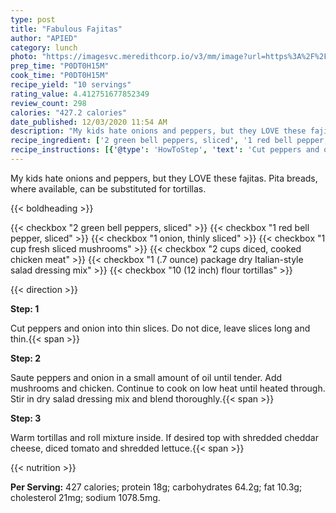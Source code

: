 ```yaml
---
type: post
title: "Fabulous Fajitas"
author: "APIED"
category: lunch
photo: "https://imagesvc.meredithcorp.io/v3/mm/image?url=https%3A%2F%2Fimages.media-allrecipes.com%2Fuserphotos%2F656089.jpg"
prep_time: "P0DT0H15M"
cook_time: "P0DT0H15M"
recipe_yield: "10 servings"
rating_value: 4.412751677852349
review_count: 298
calories: "427.2 calories"
date_published: 12/03/2020 11:54 AM
description: "My kids hate onions and peppers, but they LOVE these fajitas. Pita breads, where available, can be substituted for tortillas."
recipe_ingredient: ['2 green bell peppers, sliced', '1 red bell pepper, sliced', '1 onion, thinly sliced', '1 cup fresh sliced mushrooms', '2 cups diced, cooked chicken meat', '1 (.7 ounce) package dry Italian-style salad dressing mix', '10 (12 inch) flour tortillas']
recipe_instructions: [{'@type': 'HowToStep', 'text': 'Cut peppers and onion into thin slices. Do not dice, leave slices long and thin.\n'}, {'@type': 'HowToStep', 'text': 'Saute peppers and onion in a small amount of oil until tender. Add mushrooms and chicken. Continue to cook on low heat until heated through. Stir in dry salad dressing mix and blend thoroughly.\n'}, {'@type': 'HowToStep', 'text': 'Warm tortillas and roll mixture inside. If desired top with shredded cheddar cheese, diced tomato and shredded lettuce.\n'}]
---
```


My kids hate onions and peppers, but they LOVE these fajitas. Pita breads, where available, can be substituted for tortillas. 

{{< boldheading >}}

{{< checkbox "2  green bell peppers, sliced" >}}
{{< checkbox "1  red bell pepper, sliced" >}}
{{< checkbox "1  onion, thinly sliced" >}}
{{< checkbox "1 cup fresh sliced mushrooms" >}}
{{< checkbox "2 cups diced, cooked chicken meat" >}}
{{< checkbox "1 (.7 ounce) package dry Italian-style salad dressing mix" >}}
{{< checkbox "10 (12 inch) flour tortillas" >}}


{{< direction >}}

**Step: 1**

Cut peppers and onion into thin slices. Do not dice, leave slices long and thin.{{< span >}}

**Step: 2**

Saute peppers and onion in a small amount of oil until tender. Add mushrooms and chicken. Continue to cook on low heat until heated through. Stir in dry salad dressing mix and blend thoroughly.{{< span >}}

**Step: 3**

Warm tortillas and roll mixture inside. If desired top with shredded cheddar cheese, diced tomato and shredded lettuce.{{< span >}}

{{< nutrition >}}

**Per Serving:** 427 calories; protein 18g; carbohydrates 64.2g; fat 10.3g; cholesterol 21mg; sodium 1078.5mg.